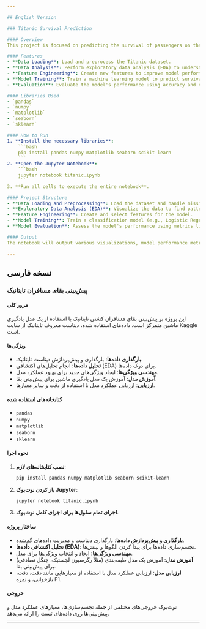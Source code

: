 ```yaml
---

## English Version

### Titanic Survival Prediction

#### Overview
This project is focused on predicting the survival of passengers on the Titanic using a machine learning model. The dataset used is the well-known Titanic dataset from Kaggle.

#### Features
- **Data Loading**: Load and preprocess the Titanic dataset.
- **Data Analysis**: Perform exploratory data analysis (EDA) to understand the data.
- **Feature Engineering**: Create new features to improve model performance.
- **Model Training**: Train a machine learning model to predict survival.
- **Evaluation**: Evaluate the model's performance using accuracy and other metrics.

#### Libraries Used
- `pandas`
- `numpy`
- `matplotlib`
- `seaborn`
- `sklearn`

#### How to Run
1. **Install the necessary libraries**:
    ```bash
    pip install pandas numpy matplotlib seaborn scikit-learn
    ```
2. **Open the Jupyter Notebook**:
    ```bash
    jupyter notebook titanic.ipynb
    ```
3. **Run all cells to execute the entire notebook**.

#### Project Structure
- **Data Loading and Preprocessing**: Load the dataset and handle missing values.
- **Exploratory Data Analysis (EDA)**: Visualize the data to find patterns and insights.
- **Feature Engineering**: Create and select features for the model.
- **Model Training**: Train a classification model (e.g., Logistic Regression, Random Forest) to predict survival.
- **Model Evaluation**: Assess the model's performance using metrics like accuracy, precision, recall, and F1-score.

#### Output
The notebook will output various visualizations, model performance metrics, and predictions on the test dataset.

---
```


## نسخه فارسی

### پیش‌بینی بقای مسافران تایتانیک

#### مرور کلی
این پروژه بر پیش‌بینی بقای مسافران کشتی تایتانیک با استفاده از یک مدل یادگیری ماشین متمرکز است. داده‌های استفاده شده، دیتاست معروف تایتانیک از سایت Kaggle است.

#### ویژگی‌ها
- **بارگذاری داده‌ها**: بارگذاری و پیش‌پردازش دیتاست تایتانیک.
- **تحلیل داده‌ها**: انجام تحلیل‌های اکتشافی (EDA) برای درک داده‌ها.
- **مهندسی ویژگی‌ها**: ایجاد ویژگی‌های جدید برای بهبود عملکرد مدل.
- **آموزش مدل**: آموزش یک مدل یادگیری ماشین برای پیش‌بینی بقا.
- **ارزیابی**: ارزیابی عملکرد مدل با استفاده از دقت و سایر معیارها.

#### کتابخانه‌های استفاده شده
- `pandas`
- `numpy`
- `matplotlib`
- `seaborn`
- `sklearn`

#### نحوه اجرا
1. **نصب کتابخانه‌های لازم**:
    ```bash
    pip install pandas numpy matplotlib seaborn scikit-learn
    ```
2. **باز کردن نوت‌بوک Jupyter**:
    ```bash
    jupyter notebook titanic.ipynb
    ```
3. **اجرای تمام سلول‌ها برای اجرای کامل نوت‌بوک**.

#### ساختار پروژه
- **بارگذاری و پیش‌پردازش داده‌ها**: بارگذاری دیتاست و مدیریت داده‌های گم‌شده.
- **تحلیل اکتشافی داده‌ها (EDA)**: تجسم‌سازی داده‌ها برای پیدا کردن الگوها و بینش‌ها.
- **مهندسی ویژگی‌ها**: ایجاد و انتخاب ویژگی‌ها برای مدل.
- **آموزش مدل**: آموزش یک مدل طبقه‌بندی (مثلاً رگرسیون لجستیک، جنگل تصادفی) برای پیش‌بینی بقا.
- **ارزیابی مدل**: ارزیابی عملکرد مدل با استفاده از معیارهایی مانند دقت، دقت، بازخوانی، و نمره F1.

#### خروجی
نوت‌بوک خروجی‌های مختلفی از جمله تجسم‌سازی‌ها، معیارهای عملکرد مدل و پیش‌بینی‌ها روی داده‌های تست را ارائه می‌دهد.

---
